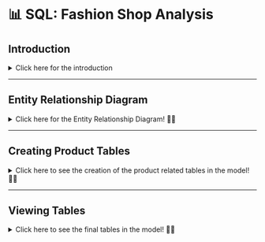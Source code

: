 # 📊 SQL: Fashion Shop Analysis

## Introduction
<details> 
<summary>
Click here for the introduction
</summary>
	  
**👩🏻‍💼 THE SITUATION** 

You've been hired as a consultant for a small local fashion retailer. They currently do not store any informaiton on inventory, sales, or payments digitally and thus have difficulty with managing their inventory, gaining insights into top selling products, and understanding customr preferences to stay competitive in the market.

**📈 THE BRIEF**

You have been asked to create a logical plan for a database where the shop can keep product, sales, and payment information. After your logical plan is approved by the shop, you are asked to create the database, populate it with customer data, and use SQL queries to answer several business questions.

**✏️ THE OBJECTIVE**

Use SQL to:
- Create an Entity Relationship Diagram for a relational model that includes information about products, sales, and payments.
- Create tables for the relational model and populate them with data
- Use SQL queries to gain insights into the business.
	
</details> 
	
***

## Entity Relationship Diagram
<details> 
<summary>
Click here for the Entity Relationship Diagram! 👋🏻
</summary>
	
<kbd><img src="https://github.com/beatriz-fc-leitao/SQL_projects/blob/main/final_ERD.png" width="750" height="480"></kbd>

</details> 
	
***

## Creating Product Tables
<details> 
<summary>
Click here to see the creation of the product related tables in the model! 👋🏻
</summary>
	
** PRODUCT TABLE
```sql
CREATE TABLE PRODUCT(
   PRODUCT_ID BIGINT NOT NULL,
   TYPE_ID BIGINT NOT NULL,
   SIZE_CODE CHAR(2),
   COLOR_CODE CHAR (6),
   PRODUCT_NAME VARCHAR(40) NOT NULL,
   BRAND_ID BIGINT NOT NULL, 
   GENDER_ID BIGINT NOT NULL,
   DESCRIPTION VARCHAR(100) NOT NULL,
   PRIMARY KEY (PRODUCT_ID)
);
```
	
** BRAND TABLE
```sql
CREATE TABLE BRAND(
   BRAND_ID BIGINT NOT NULL,
   BRAND_NAME VARCHAR(40) NOT NULL,
   EMAIL VARCHAR(40),
   PRIMARY KEY (BRAND_ID)
);
```
	
** COLOR TABLE
```sql
CREATE TABLE COLOR(
   COLOR_CODE CHAR(6) NOT NULL,
   COLOR_NAME VARCHAR(20) NOT NULL,
   PRIMARY KEY (COLOR_CODE)
);
```	

** CATEGORY TABLE
```sql
CREATE TABLE CATEGORY(
   CATEGORY_ID BIGINT NOT NULL,
   CATEGORY_NAME VARCHAR(40) NOT NULL,
   PRIMARY KEY (CATEGORY_ID)
);
```

** SIZE TABLE
```sql
CREATE TABLE SIZE(
   SIZE_CODE CHAR(2) NOT NULL,
   DESCRIPTION VARCHAR(40) NOT NULL,
   PRIMARY KEY (SIZE_CODE)
);
```
	
** TYPE TABLE
```sql
CREATE TABLE TYPE(
   TYPE_ID BIGINT NOT NULL,
   TYPE_NAME VARCHAR(40) NOT NULL,
   CATEGORY_ID BIGINT,
   PRIMARY KEY (TYPE_ID)
);
```
	
** GENDER TABLE
```sql
CREATE TABLE GENDER(
   GENDER_ID BIGINT NOT NULL,
   GENDER_NAME VARCHAR(40) NOT NULL,
   PRIMARY KEY (GENDER_ID)
);
```	
	
</details> 
	
***
## Viewing Tables
<details> 
<summary>
Click here to see the final tables in the model! 👋🏻
</summary>

** PRODUCT TABLE
<kbd><img src="https://github.com/beatriz-fc-leitao/SQL_projects/blob/main/final_ERD.png" width="750" height="480"></kbd>


